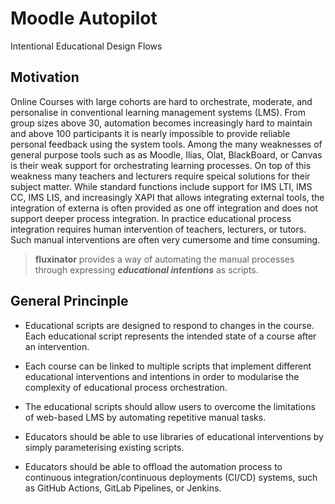 # Moodle Autopilot
Intentional Educational Design Flows

## Motivation

Online Courses with large cohorts are hard to orchestrate, moderate, and personalise in conventional learning management systems (LMS). From group sizes above 30, automation becomes increasingly hard to maintain and above 100 participants it is nearly impossible to provide reliable personal feedback using the system tools. Among the many weaknesses of general purpose tools such as as Moodle, Ilias, Olat, BlackBoard, or Canvas is their weak support for orchestrating learning processes. On top of this weakness many teachers and lecturers require speical solutions for their subject matter. While standard functions include support for IMS LTI, IMS CC, IMS LIS, and increasingly XAPI that allows integrating external tools, the integration of externa is often provided as one off integration and does not support deeper process integration. In practice educational process integration requires human intervention of teachers, lecturers, or tutors. Such manual interventions are often very cumersome and time consuming. 

> **fluxinator** provides a way of automating the manual processes through expressing ***educational intentions*** as scripts. 

## General Princinple 

* Educational scripts are designed to respond to changes in the course. Each educational script represents the intended state of a course after an intervention.

* Each course can be linked to multiple scripts that implement different educational interventions and intentions in order to modularise the complexity of educational process orchestration. 

* The educational scripts should allow users to overcome the limitations of web-based LMS by automating repetitive manual tasks.

* Educators should be able to use libraries of educational interventions by simply parameterising existing scripts. 

* Educators should be able to offload the automation process to continuous integration/continuous deployments (CI/CD) systems, such as GitHub Actions, GitLab Pipelines, or Jenkins. 
